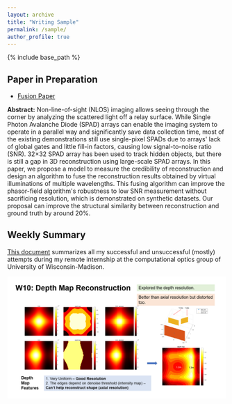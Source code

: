 ```yaml
---
layout: archive
title: "Writing Sample"
permalink: /sample/
author_profile: true
---
```


{% include base_path %}

## Paper in Preparation

* [Fusion Paper](https://arianagu.github.io/files/fusing.pdf)

**Abstract:** Non-line-of-sight (NLOS) imaging allows seeing through the corner by analyzing the scattered light off a relay surface. While Single Photon Avalanche Diode (SPAD) arrays can enable the imaging system to operate in a parallel way and significantly save data collection time, most of the existing demonstrations still use single-pixel SPADs due to arrays' lack of global gates and little fill-in factors, causing low signal-to-noise ratio (SNR). 32×32 SPAD array has been used to track hidden objects, but there is still a gap in 3D reconstruction using large-scale SPAD arrays. In this paper, we propose a model to measure the credibility of reconstruction and design an algorithm to fuse the reconstruction results obtained by virtual illuminations of multiple wavelengths. This fusing algorithm can improve the phasor-field algorithm's robustness to low SNR measurement without sacrificing resolution, which is demonstrated on synthetic datasets. Our proposal can improve the structural similarity between reconstruction and ground truth by around 20%.

## Weekly Summary

[This document](https://arianagu.github.io/files/weekly_summary.pdf) summarizes all my successful and unsuccessful (mostly) attempts during my remote internship at the computational optics group of University of Wisconsin-Madison.

<img src="/images/w1.png" style="zoom:70" />
